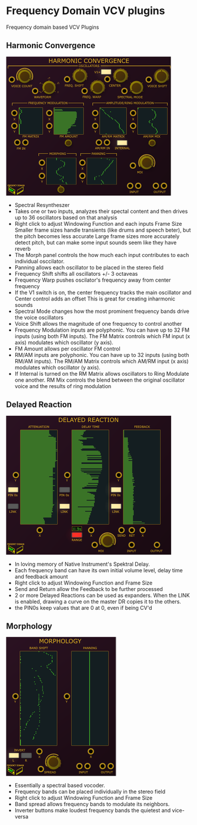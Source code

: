 
# Frequency Domain VCV plugins

Frequency domain based VCV Plugins

## Harmonic Convergence
![Harmonic Convergence](./doc/harmonic_convergence.png)

- Spectral Resyntheszer
- Takes one or two inputs, analyzes their spectal content and then drives up to 36 oscillators based on that analysis
- Right click to adjust Windowing Function and each inputs Frame Size
    Smaller frame sizes handle transients (like drums and speech beter), but the pitch becomes less accurate
    Large frame sizes more accurately detect pitch, but can make some input sounds seem like they have reverb 
- The Morph panel controls the how much each input contributes to each individual osccilator.
- Panning allows each oscillator to be placed in the stereo field
- Frequency Shift shifts all oscillators +/- 3 octaveas
- Frequency Warp pushes oscilator's frequency away from center frequency 
- If the V1 switch is on, the center frequency tracks the main oscillator and Center control adds an offset
This is great for creating inharmonic sounds
- Spectral Mode changes how the most prominent frequency bands drive the voice oscillators
- Voice Shift allows the magnitude of one frequency to control another
- Frequency Modulation inputs are polyphonic. You can have up to 32 FM inputs (using both FM inputs). The FM Matrix controls which FM input (x axis) modulates which oscillator (y axis).
- FM Amount allows per oscillator FM control
- RM/AM inputs are polyphonic. You can have up to 32 inputs (using both RM/AM inputs). The RM/AM Matrix controls which AM/RM input (x axis) modulates which oscillator (y axis).
- If Internal is turned on the RM Matrix allows oscillators to Ring Modulate one another. RM Mix controls the blend between the original oscillator voice and the results of ring modulation 

## Delayed Reaction
![Delayed Reaction](./doc/delayed_reaction.png)

- In loving memory of Native Instrument's Spektral Delay.
- Each frequency band can have its own initial volume level, delay time and feedback amount
- Right click to adjust Windowing Function and Frame Size
- Send and Return allow the Feedback to be further processed
- 2 or more Delayed Reactions can be used as expanders. When the LINK is enabled, drawing a curve on the master DR copies it to the others.
- the PIN0s keep values that are 0 at 0, even if being CV'd


## Morphology
![Morphology](./doc/morphology.png)

- Essentially a spectral based vocoder.
- Frequency bands can be placed individually in the stereo field
- Right click to adjust Windowing Function and Frame Size
- Band spread allows frequency bands to modulate its neighbors.
- Inverter buttons make loudest frequency bands the quietest and vice-versa
